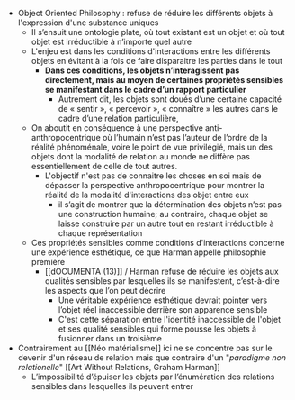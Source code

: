 - Object Oriented Philosophy : refuse de réduire les différents objets à l'expression d'une substance uniques
	- Il s’ensuit une ontologie plate, où tout existant est un objet et où tout objet est irréductible à n’importe quel autre
	- L'enjeu est dans les conditions d'interactions entre les différents objets en évitant à la fois de faire disparaitre les parties dans le tout
		- **Dans ces conditions, les objets n’interagissent pas directement, mais au moyen de certaines propriétés sensibles se manifestant dans le cadre d’un rapport particulier**
			- Autrement dit, les objets sont doués d’une certaine capacité de « sentir », « percevoir », « connaître » les autres dans le cadre d’une relation particulière,
	- On aboutit en conséquence à une perspective anti-anthropocentrique où l’humain n’est pas l’auteur de l’ordre de la réalité phénoménale, voire le point de vue privilégié, mais un des objets dont la modalité de relation au monde ne diffère pas essentiellement de celle de tout autres.
		- L'objectif n'est pas de connaitre les choses en soi mais de dépasser la perspective anthropocentrique pour montrer la réalité de la modalité d'interactions des objet entre eux
			- il s’agit de montrer que la détermination des objets n’est pas une construction humaine; au contraire, chaque objet se laisse construire par un autre tout en restant irréductible à chaque représentation
	- Ces propriétés sensibles comme conditions d'interactions concerne une expérience esthétique, ce que Harman appelle philosophie première
		- [[dOCUMENTA (13)]] / Harman refuse de réduire les objets aux qualités sensibles par lesquelles ils se manifestent, c’est-à-dire les aspects que l’on peut décrire
			- Une véritable expérience esthétique devrait pointer vers l’objet réel inaccessible derrière son apparence sensible
			- C'est cette séparation entre l'identité inaccessible de l'objet et ses qualité sensibles qui forme pousse les objets à fusionner dans un troisième
- Contrairement au [[Néo matérialisme]] ici ne se concentre pas sur le devenir d'un réseau de relation mais que contraire d'un "*paradigme non relationelle*" [[Art Without Relations, Graham Harman]]
	- L’impossibilité d’épuiser les objets par l’énumération des relations sensibles dans lesquelles ils peuvent entrer